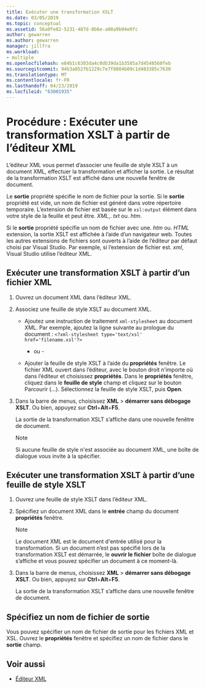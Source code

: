 ```yaml
---
title: Exécuter une transformation XSLT
ms.date: 03/05/2019
ms.topic: conceptual
ms.assetid: 56a0fe82-5231-487d-8b6e-a08a9b04e0fc
author: gewarren
ms.author: gewarren
manager: jillfra
ms.workload:
- multiple
ms.openlocfilehash: e84b1c6303da4c0db39da1b3585a7d4548560feb
ms.sourcegitcommit: 94b3a052fb1229c7e7f8804b09c1d403385c7630
ms.translationtype: MT
ms.contentlocale: fr-FR
ms.lasthandoff: 04/23/2019
ms.locfileid: "63001935"
---
```

# <a name="how-to-execute-an-xslt-transformation-from-the-xml-editor"></a>Procédure : Exécuter une transformation XSLT à partir de l’éditeur XML

L’éditeur XML vous permet d’associer une feuille de style XSLT à un document XML, effectuer la transformation et afficher la sortie. Le résultat de la transformation XSLT est affiché dans une nouvelle fenêtre de document.

Le **sortie** propriété spécifie le nom de fichier pour la sortie. Si le **sortie** propriété est vide, un nom de fichier est généré dans votre répertoire temporaire. L’extension de fichier est basée sur le `xsl:output` élément dans votre style de la feuille et peut être. *XML*,. *txt* ou. *htm*.

Si le **sortie** propriété spécifie un nom de fichier avec une. *htm* ou. *HTML* extension, la sortie XSLT est affichée à l’aide d’un navigateur web. Toutes les autres extensions de fichiers sont ouverts à l’aide de l’éditeur par défaut choisi par Visual Studio. Par exemple, si l’extension de fichier est. *xml*, Visual Studio utilise l’éditeur XML.

## <a name="execute-an-xslt-transformation-from-an-xml-file"></a>Exécuter une transformation XSLT à partir d’un fichier XML

1. Ouvrez un document XML dans l’éditeur XML.

2. Associez une feuille de style XSLT au document XML.

    - Ajoutez une instruction de traitement `xml-stylesheet` au document XML. Par exemple, ajoutez la ligne suivante au prologue du document : `<?xml-stylesheet type='text/xsl' href='filename.xsl'?>`

       - ou -

    - Ajouter la feuille de style XSLT à l’aide du **propriétés** fenêtre. Le fichier XML ouvert dans l’éditeur, avec le bouton droit n’importe où dans l’éditeur et choisissez **propriétés**. Dans le **propriétés** fenêtre, cliquez dans le **feuille de style** champ et cliquez sur le bouton Parcourir (...). Sélectionnez la feuille de style XSLT, puis **Open**.

3. Dans la barre de menus, choisissez **XML** > **démarrer sans débogage XSLT**. Ou bien, appuyez sur **Ctrl**+**Alt**+**F5**.

   La sortie de la transformation XSLT s’affiche dans une nouvelle fenêtre de document.

   > [!NOTE]
   > Si aucune feuille de style n'est associée au document XML, une boîte de dialogue vous invite à la spécifier.

## <a name="execute-an-xslt-transformation-from-an-xslt-style-sheet"></a>Exécuter une transformation XSLT à partir d’une feuille de style XSLT

1. Ouvrez une feuille de style XSLT dans l’éditeur XML.

2. Spécifiez un document XML dans le **entrée** champ du document **propriétés** fenêtre.

   > [!NOTE]
   > Le document XML est le document d'entrée utilisé pour la transformation. Si un document n’est pas spécifié lors de la transformation XSLT est démarrée, le **ouvrir le fichier** boîte de dialogue s’affiche et vous pouvez spécifier un document à ce moment-là.

3. Dans la barre de menus, choisissez **XML** > **démarrer sans débogage XSLT**. Ou bien, appuyez sur **Ctrl**+**Alt**+**F5**.

   La sortie de la transformation XSLT s’affiche dans une nouvelle fenêtre de document.

## <a name="specify-an-output-file-name"></a>Spécifiez un nom de fichier de sortie

Vous pouvez spécifier un nom de fichier de sortie pour les fichiers XML et XSL. Ouvrez le **propriétés** fenêtre et spécifiez un nom de fichier dans le **sortie** champ.

## <a name="see-also"></a>Voir aussi

- [Éditeur XML](../xml-tools/xml-editor.md)